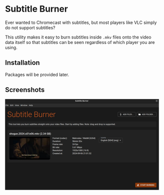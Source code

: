 # Subtitle Burner

Ever wanted to Chromecast with subtitles, but most players like VLC simply do not support subtitles?

This utility makes it easy to burn subtitles inside `.mkv` files onto the video data itself
so that subtitles can be seen regardless of which player you are using.

## Installation

Packages will be provided later.

## Screenshots
![Screenshot](https://raw.githubusercontent.com/kaisellgren/subtitle-burner/refs/heads/main/screenshots/screenshot.jpg)
